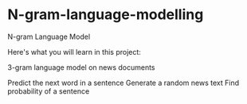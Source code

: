 # N-gram-language-modelling
N-gram Language Model

Here's what you will learn in this project:

 3-gram language model on news documents
    

Predict the next word in a sentence
 Generate a random news text
    Find probability of a sentence

